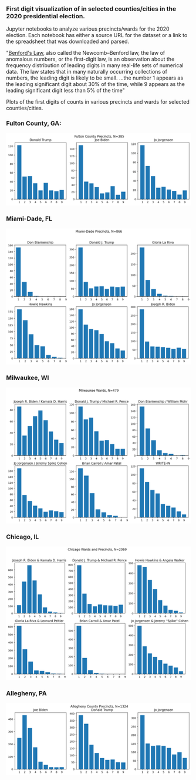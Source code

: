 ### First digit visualization of in selected counties/cities in the 2020 presidential election.

Jupyter notebooks to analyze various precincts/wards for the 2020 election. Each notebook has either a source URL for the dataset or a link to the spreadsheet that was downloaded and parsed.

"[Benford's Law](https://en.wikipedia.org/wiki/Benford%27s_law), also called the Newcomb–Benford law, the law of anomalous numbers, or the first-digit law, is an observation about the frequency distribution of leading digits in many real-life sets of numerical data. The law states that in many naturally occurring collections of numbers, the leading digit is likely to be small. ...the number 1 appears as the leading significant digit about 30% of the time, while 9 appears as the leading significant digit less than 5% of the time"

Plots of the first digits of counts in various precincts and wards for selected counties/cities. 

### Fulton County, GA:
![Fulton County](/fulton.png)

### Miami-Dade, FL
![Miami-Dade](/miami_dade.png)

### Milwaukee, WI
![Milwaukee](/milwaukee.png)

### Chicago, IL
![Chicago](/chicago.png)

### Allegheny, PA
![Allegheny](/allegheny.png)

